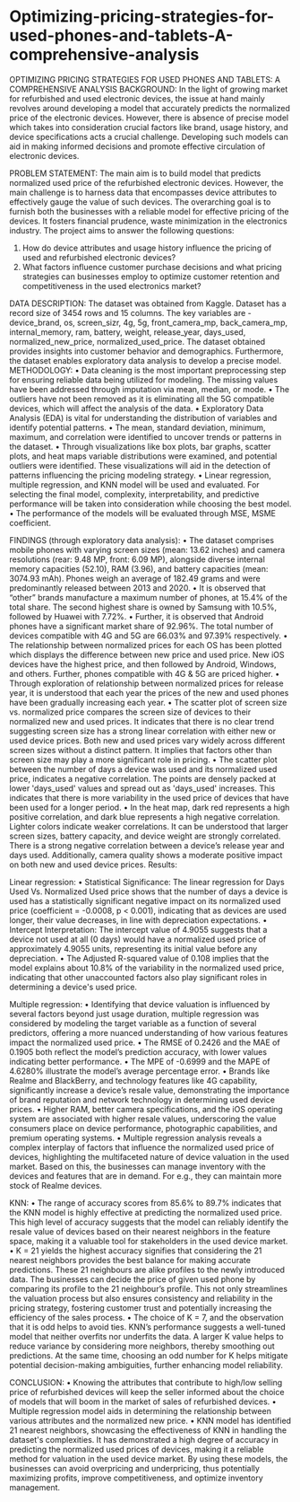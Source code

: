 # Optimizing-pricing-strategies-for-used-phones-and-tablets-A-comprehensive-analysis

OPTIMIZING PRICING STRATEGIES FOR USED PHONES AND TABLETS: A COMPREHENSIVE ANALYSIS
BACKGROUND:
In the light of growing market for refurbished and used electronic devices, the issue at hand mainly revolves around developing a model that accurately predicts the normalized price of the electronic devices. However, there is absence of precise model which takes into consideration crucial factors like brand, usage history, and device specifications acts a crucial challenge. Developing such models can aid in making informed decisions and promote effective circulation of electronic devices.

PROBLEM STATEMENT:
The main aim is to build model that predicts normalized used price of the refurbished electronic devices. However, the main challenge is to harness data that encompasses device attributes to effectively gauge the value of such devices. The overarching goal is to furnish both the businesses with a reliable model for effective pricing of the devices. It fosters financial prudence, waste minimization in the electronics industry. The project aims to answer the following questions:
1.	How do device attributes and usage history influence the pricing of used and refurbished electronic devices?
2.	What factors influence customer purchase decisions and what pricing strategies can businesses employ to optimize customer retention and competitiveness in the used electronics market?

DATA DESCRIPTION:
The dataset was obtained from Kaggle. Dataset has a record size of 3454 rows and 15 columns. The key variables are - device_brand, os, screen_sizr, 4g, 5g, front_camera_mp, back_camera_mp, internal_memory, ram, battery, weight, release_year, days_used, normalized_new_price, normalized_used_price. The dataset obtained provides insights into customer behavior and demographics. Furthermore, the dataset enables exploratory data analysis to develop a precise model.
METHODOLOGY:
•	Data cleaning is the most important preprocessing step for ensuring reliable data being utilized for modeling. The missing values have been addressed through imputation via mean, median, or mode. 
•	The outliers have not been removed as it is eliminating all the 5G compatible devices, which will affect the analysis of the data.
•	Exploratory Data Analysis (EDA) is vital for understanding the distribution of variables and identify potential patterns. 
•	The mean, standard deviation, minimum, maximum, and correlation were identified to uncover trends or patterns in the dataset.
•	Through visualizations like box plots, bar graphs, scatter plots, and heat maps variable distributions were examined, and potential outliers were identified. These visualizations will aid in the detection of patterns influencing the pricing modeling strategy.
•	Linear regression, multiple regression, and KNN model will be used and evaluated. For selecting the final model, complexity, interpretability, and predictive performance will be taken into consideration while choosing the best model. 
•	The performance of the models will be evaluated through MSE, MSME coefficient. 

FINDINGS (through exploratory data analysis):
•	The dataset comprises mobile phones with varying screen sizes (mean: 13.62 inches) and camera resolutions (rear: 9.48 MP, front: 6.09 MP), alongside diverse internal memory capacities (52.10), RAM (3.96), and battery capacities (mean: 3074.93 mAh). Phones weigh an average of 182.49 grams and were predominantly released between 2013 and 2020.
•	It is observed that “other” brands manufacture a maximum number of phones, at 15.4% of the total share. The second highest share is owned by Samsung with 10.5%, followed by Huawei with 7.72%. 
•	Further, it is observed that Android phones have a significant market share of 92.96%. The total number of devices compatible with 4G and 5G are 66.03% and 97.39% respectively.
•	The relationship between normalized prices for each OS has been plotted which displays the difference between new price and used price. New iOS devices have the highest price, and then followed by Android, Windows, and others. Further, phones compatible with 4G & 5G are priced higher.
•	Through exploration of relationship between normalized prices for release year, it is understood that each year the prices of the new and used phones have been gradually increasing each year. 
•	The scatter plot of screen size vs. normalized price compares the screen size of devices to their normalized new and used prices. It indicates that there is no clear trend suggesting screen size has a strong linear correlation with either new or used device prices. Both new and used prices vary widely across different screen sizes without a distinct pattern. It implies that factors other than screen size may play a more significant role in pricing.
•	The scatter plot between the number of days a device was used and its normalized used price, indicates a negative correlation. The points are densely packed at lower 'days_used' values and spread out as 'days_used' increases. This indicates that there is more variability in the used price of devices that have been used for a longer period.
•	In the heat map, dark red represents a high positive correlation, and dark blue represents a high negative correlation. Lighter colors indicate weaker correlations. It can be understood that larger screen sizes, battery capacity, and device weight are strongly correlated. There is a strong negative correlation between a device’s release year and days used. Additionally, camera quality shows a moderate positive impact on both new and used device prices.
Results:

Linear regression:
•	Statistical Significance: The linear regression for Days Used Vs. Normalized Used price shows that the number of days a device is used has a statistically significant negative impact on its normalized used price (coefficient = -0.0008, p < 0.001), indicating that as devices are used longer, their value decreases, in line with depreciation expectations.
•	Intercept Interpretation: The intercept value of 4.9055 suggests that a device not used at all (0 days) would have a normalized used price of approximately 4.9055 units, representing its initial value before any depreciation.
•	The Adjusted R-squared value of 0.108 implies that the model explains about 10.8% of the variability in the normalized used price, indicating that other unaccounted factors also play significant roles in determining a device's used price.

Multiple regression:
•	Identifying that device valuation is influenced by several factors beyond just usage duration, multiple regression was considered by modeling the target variable as a function of several predictors, offering a more nuanced understanding of how various features impact the normalized used price.
•	The RMSE of 0.2426 and the MAE of 0.1905 both reflect the model’s prediction accuracy, with lower values indicating better performance. 
•	The MPE of -0.6999 and the MAPE of 4.6280% illustrate the model’s average percentage error. 
•	Brands like Realme and BlackBerry, and technology features like 4G capability, significantly increase a device’s resale value, demonstrating the importance of brand reputation and network technology in determining used device prices. 
•	Higher RAM, better camera specifications, and the iOS operating system are associated with higher resale values, underscoring the value consumers place on device performance, photographic capabilities, and premium operating systems.
•	Multiple regression analysis reveals a complex interplay of factors that influence the normalized used price of devices, highlighting the multifaceted nature of device valuation in the used market. Based on this, the businesses can manage inventory with the devices and features that are in demand. For e.g., they can maintain more stock of Realme devices.

KNN:
•	The range of accuracy scores from 85.6% to 89.7% indicates that the KNN model is highly effective at predicting the normalized used price. This high level of accuracy suggests that the model can reliably identify the resale value of devices based on their nearest neighbors in the feature space, making it a valuable tool for stakeholders in the used device market.
•	K = 21 yields the highest accuracy signifies that considering the 21 nearest neighbors provides the best balance for making accurate predictions. These 21 neighbours are alike profiles to the newly introduced data. The businesses can decide the price of given used phone by comparing its profile to the 21 neighbour’s profile. This not only streamlines the valuation process but also ensures consistency and reliability in the pricing strategy, fostering customer trust and potentially increasing the efficiency of the sales process.
•	The choice of K = 7, and the observation that it is odd helps to avoid ties. KNN’s performance suggests a well-tuned model that neither overfits nor underfits the data. A larger K value helps to reduce variance by considering more neighbors, thereby smoothing out predictions. At the same time, choosing an odd number for K helps mitigate potential decision-making ambiguities, further enhancing model reliability.

CONCLUSION:
•	Knowing the attributes that contribute to high/low selling price of refurbished devices will keep the seller informed about the choice of models that will boom in the market of sales of refurbished devices.
•	Multiple regression model aids in determining the relationship between various attributes and the normalized new price. 
•	KNN model has identified 21 nearest neighbors, showcasing the effectiveness of KNN in handling the dataset's complexities. It has demonstrated a high degree of accuracy in predicting the normalized used prices of devices, making it a reliable method for valuation in the used device market. By using these models, the businesses can avoid overpricing and underpricing, thus potentially maximizing profits, improve competitiveness, and optimize inventory management.

